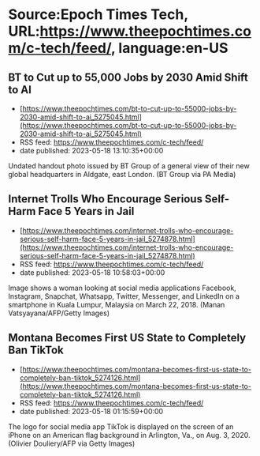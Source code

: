 # Source:Epoch Times Tech, URL:https://www.theepochtimes.com/c-tech/feed/, language:en-US

## BT to Cut up to 55,000 Jobs by 2030 Amid Shift to AI
 - [https://www.theepochtimes.com/bt-to-cut-up-to-55000-jobs-by-2030-amid-shift-to-ai_5275045.html](https://www.theepochtimes.com/bt-to-cut-up-to-55000-jobs-by-2030-amid-shift-to-ai_5275045.html)
 - RSS feed: https://www.theepochtimes.com/c-tech/feed/
 - date published: 2023-05-18 13:10:35+00:00

Undated handout photo issued by BT Group of a general view of their new global headquarters in Aldgate, east London. (BT Group via PA Media)

## Internet Trolls Who Encourage Serious Self-Harm Face 5 Years in Jail
 - [https://www.theepochtimes.com/internet-trolls-who-encourage-serious-self-harm-face-5-years-in-jail_5274878.html](https://www.theepochtimes.com/internet-trolls-who-encourage-serious-self-harm-face-5-years-in-jail_5274878.html)
 - RSS feed: https://www.theepochtimes.com/c-tech/feed/
 - date published: 2023-05-18 10:58:03+00:00

Image shows a woman looking at social media applications Facebook, Instagram, Snapchat, Whatsapp, Twitter, Messenger, and LinkedIn on a smartphone in Kuala Lumpur, Malaysia on March 22, 2018. (Manan Vatsyayana/AFP/Getty Images)

## Montana Becomes First US State to Completely Ban TikTok
 - [https://www.theepochtimes.com/montana-becomes-first-us-state-to-completely-ban-tiktok_5274126.html](https://www.theepochtimes.com/montana-becomes-first-us-state-to-completely-ban-tiktok_5274126.html)
 - RSS feed: https://www.theepochtimes.com/c-tech/feed/
 - date published: 2023-05-18 01:15:59+00:00

The logo for social media app TikTok is displayed on the screen of an iPhone on an American flag background in Arlington, Va., on Aug. 3, 2020. (Olivier Douliery/AFP via Getty Images)

